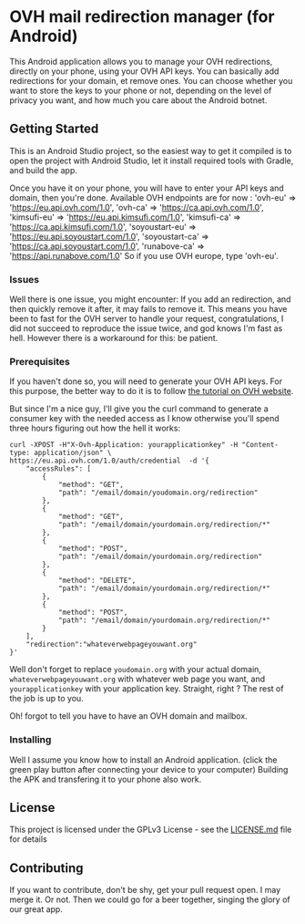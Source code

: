# OVH mail redirection manager (for Android)

This Android application allows you to manage your OVH redirections, directly on your phone, using your OVH API keys.
You can basically add redirections for your domain, et remove ones. You can choose whether you want to store the keys to your phone or not, depending on the level of privacy you want, and how much you care about the Android botnet.

## Getting Started

This is an Android Studio project, so the easiest way to get it compiled is to open the project with Android Studio, let it install required tools with Gradle, and build the app.

Once you have it on your phone, you will have to enter your API keys and domain, then you're done.
Available OVH endpoints are for now : 
        'ovh-eu'        => 'https://eu.api.ovh.com/1.0',
        'ovh-ca'        => 'https://ca.api.ovh.com/1.0',
        'kimsufi-eu'    => 'https://eu.api.kimsufi.com/1.0',
        'kimsufi-ca'    => 'https://ca.api.kimsufi.com/1.0',
        'soyoustart-eu' => 'https://eu.api.soyoustart.com/1.0',
        'soyoustart-ca' => 'https://ca.api.soyoustart.com/1.0',
        'runabove-ca'   => 'https://api.runabove.com/1.0'
So if you use OVH europe, type 'ovh-eu'.

### Issues

Well there is one issue, you might encounter: If you add an redirection, and then quickly remove it after, it may fails to remove it.
This means you have been to fast for the OVH server to handle your request, congratulations, I did not succeed to reproduce the issue twice, and god knows I'm fast as hell.
However there is a workaround for this: be patient.

### Prerequisites

If you haven't done so, you will need to generate your OVH API keys. For this purpose, the better way to do it is to follow [the tutorial on OVH website](https://api.ovh.com/g934.first_step_with_api).

But since I'm a nice guy, I'll give you the curl command to generate a consumer key with the needed access as I know otherwise you'll spend three hours figuring out how the hell it works:

```
curl -XPOST -H"X-Ovh-Application: yourapplicationkey" -H "Content-type: application/json" \
https://eu.api.ovh.com/1.0/auth/credential  -d '{
    "accessRules": [
        {
            "method": "GET",
            "path": "/email/domain/youdomain.org/redirection"
        },
        {
            "method": "GET",
            "path": "/email/domain/yourdomain.org/redirection/*"
        },
        {
            "method": "POST",
            "path": "/email/domain/yourdomain.org/redirection"
        },
        {
            "method": "DELETE",
            "path": "/email/domain/yourdomain.org/redirection/*"
        },
        {
            "method": "POST",
            "path": "/email/domain/yourdomain.org/redirection/*"
        }
    ],
    "redirection":"whateverwebpageyouwant.org"
}'
```

Well don't forget to replace `youdomain.org` with your actual domain, `whateverwebpageyouwant.org` with whatever web page you want, and `yourapplicationkey` with your application key. Straight, right ?
The rest of the job is up to you.

Oh! forgot to tell you have to have an OVH domain and mailbox. 

### Installing

Well I assume you know how to install an Android application. (click the green play button after connecting your device to your computer)
Building the APK and transfering it to your phone also work.

## License

This project is licensed under the GPLv3 License - see the [LICENSE.md](LICENSE.md) file for details

## Contributing

If you want to contribute, don't be shy, get your pull request open. I may merge it. Or not. Then we could go for a beer together, singing the glory of our great app.

